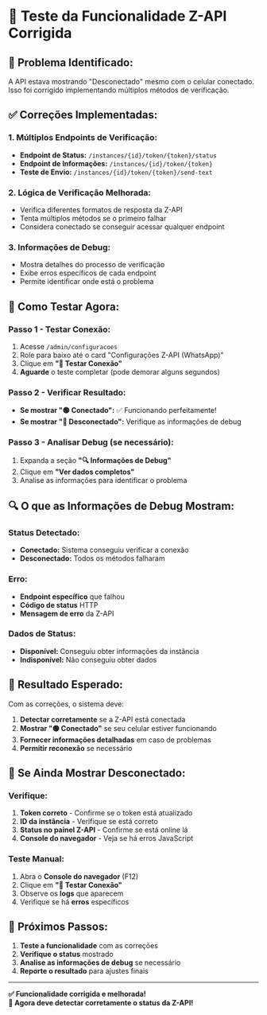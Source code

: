 # 🔧 Teste da Funcionalidade Z-API Corrigida

## 🚨 **Problema Identificado:**
A API estava mostrando "Desconectado" mesmo com o celular conectado. Isso foi corrigido implementando múltiplos métodos de verificação.

## ✅ **Correções Implementadas:**

### **1. Múltiplos Endpoints de Verificação:**
- **Endpoint de Status:** `/instances/{id}/token/{token}/status`
- **Endpoint de Informações:** `/instances/{id}/token/{token}`
- **Teste de Envio:** `/instances/{id}/token/{token}/send-text`

### **2. Lógica de Verificação Melhorada:**
- Verifica diferentes formatos de resposta da Z-API
- Tenta múltiplos métodos se o primeiro falhar
- Considera conectado se conseguir acessar qualquer endpoint

### **3. Informações de Debug:**
- Mostra detalhes do processo de verificação
- Exibe erros específicos de cada endpoint
- Permite identificar onde está o problema

## 🧪 **Como Testar Agora:**

### **Passo 1 - Testar Conexão:**
1. Acesse `/admin/configuracoes`
2. Role para baixo até o card "Configurações Z-API (WhatsApp)"
3. Clique em **"🧪 Testar Conexão"**
4. **Aguarde** o teste completar (pode demorar alguns segundos)

### **Passo 2 - Verificar Resultado:**
- **Se mostrar "🟢 Conectado":** ✅ Funcionando perfeitamente!
- **Se mostrar "🔴 Desconectado":** Verifique as informações de debug

### **Passo 3 - Analisar Debug (se necessário):**
1. Expanda a seção **"🔍 Informações de Debug"**
2. Clique em **"Ver dados completos"**
3. Analise as informações para identificar o problema

## 🔍 **O que as Informações de Debug Mostram:**

### **Status Detectado:**
- **Conectado:** Sistema conseguiu verificar a conexão
- **Desconectado:** Todos os métodos falharam

### **Erro:**
- **Endpoint específico** que falhou
- **Código de status** HTTP
- **Mensagem de erro** da Z-API

### **Dados de Status:**
- **Disponível:** Conseguiu obter informações da instância
- **Indisponível:** Não conseguiu obter dados

## 🚀 **Resultado Esperado:**

Com as correções, o sistema deve:
1. **Detectar corretamente** se a Z-API está conectada
2. **Mostrar "🟢 Conectado"** se seu celular estiver funcionando
3. **Fornecer informações detalhadas** em caso de problemas
4. **Permitir reconexão** se necessário

## 📱 **Se Ainda Mostrar Desconectado:**

### **Verifique:**
1. **Token correto** - Confirme se o token está atualizado
2. **ID da instância** - Verifique se está correto
3. **Status no painel Z-API** - Confirme se está online lá
4. **Console do navegador** - Veja se há erros JavaScript

### **Teste Manual:**
1. Abra o **Console do navegador** (F12)
2. Clique em **"🧪 Testar Conexão"**
3. Observe os **logs** que aparecem
4. Verifique se há **erros** específicos

## 🎯 **Próximos Passos:**

1. **Teste a funcionalidade** com as correções
2. **Verifique o status** mostrado
3. **Analise as informações de debug** se necessário
4. **Reporte o resultado** para ajustes finais

---

**✅ Funcionalidade corrigida e melhorada!**  
**🚀 Agora deve detectar corretamente o status da Z-API!**
